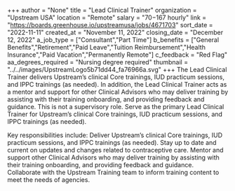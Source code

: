 +++
author = "None"
title = "Lead Clinical Trainer"
organization = "Upstream USA"
location = "Remote"
salary = "$70-$167 hourly"
link = "https://boards.greenhouse.io/upstreamusa/jobs/4671703"
sort_date = "2022-11-11"
created_at = "November 11, 2022"
closing_date = "December 12, 2022"
a_job_type = ["Consultant","Part Time"]
b_benefits = ["General Benefits","Retirement","Paid Leave","Tuition Reimbursement","Health Insurance","Paid Vacation","Permanently Remote"]
c_feedback = "Red Flag"
aa_degrees_required = "Nursing degree required"
thumbnail = "../../images/UpstreamLogo5b71dd44_fa76966a.svg"
+++
The Lead Clinical Trainer delivers Upstream’s clinical Core trainings, IUD practicum sessions, and IPPC trainings (as needed). In addition, the Lead Clinical Trainer acts as a mentor and support for other Clinical Advisors who may deliver training by assisting with their training onboarding, and providing feedback and guidance. This is not a supervisory role. Serve as the primary Lead Clinical Trainer for Upstream’s clinical Core trainings, IUD practicum sessions, and IPPC trainings (as needed). 

Key responsibilities include:
Deliver Upstream’s clinical Core trainings, IUD practicum sessions, and IPPC trainings (as needed). Stay up to date and current on updates and changes related to contraceptive care. Mentor and support other Clinical Advisors who may deliver training by assisting with their training onboarding, and providing feedback and guidance. Collaborate with the Upstream Training team to inform training content to meet the needs of agencies.